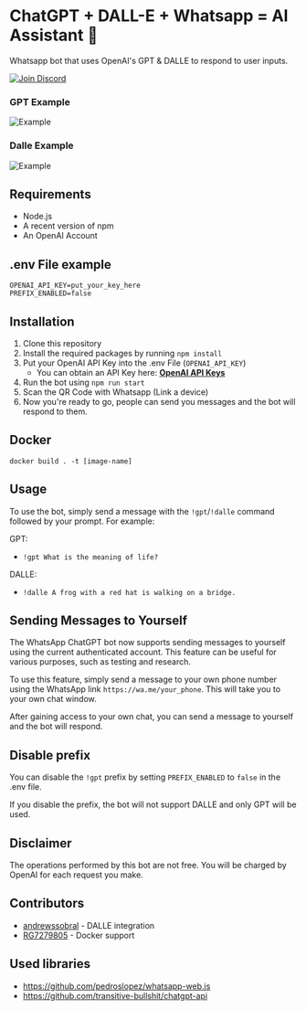 # ChatGPT + DALL-E + Whatsapp = AI Assistant 🚀

Whatsapp bot that uses OpenAI's GPT & DALLE to respond to user inputs.

[![Join Discord](https://user-images.githubusercontent.com/6507938/219944620-8a1f86f3-2aa8-4f73-8958-28337e1d53bd.png)](https://discord.gg/9VJaRXKwd3)

### GPT Example

![Example](https://i.imgur.com/Za4s6aR.png)

### Dalle Example

![Example](https://i.imgur.com/nqDT4E4.png)

## Requirements

-   Node.js
-   A recent version of npm
-   An OpenAI Account

## .env File example

```
OPENAI_API_KEY=put_your_key_here
PREFIX_ENABLED=false
```

## Installation

1. Clone this repository
2. Install the required packages by running `npm install`
3. Put your OpenAI API Key into the .env File (`OPENAI_API_KEY`)
    - You can obtain an API Key here: [**OpenAI API Keys**](https://platform.openai.com/account/api-keys)
4. Run the bot using `npm run start`
5. Scan the QR Code with Whatsapp (Link a device)
6. Now you're ready to go, people can send you messages and the bot will respond to them.

## Docker

`docker build . -t [image-name]`

## Usage

To use the bot, simply send a message with the `!gpt`/`!dalle` command followed by your prompt. For example:

GPT:

-   `!gpt What is the meaning of life?`

DALLE:

-   `!dalle A frog with a red hat is walking on a bridge.`

## Sending Messages to Yourself

The WhatsApp ChatGPT bot now supports sending messages to yourself using the current authenticated account.
This feature can be useful for various purposes, such as testing and research.

To use this feature, simply send a message to your own phone number using the WhatsApp link `https://wa.me/your_phone`.
This will take you to your own chat window.

After gaining access to your own chat, you can send a message to yourself and the bot will respond.

## Disable prefix

You can disable the `!gpt` prefix by setting `PREFIX_ENABLED` to `false` in the .env file.

If you disable the prefix, the bot will not support DALLE and only GPT will be used.

## Disclaimer

The operations performed by this bot are not free. You will be charged by OpenAI for each request you make.

## Contributors

-   [andrewssobral](https://github.com/andrewssobral) - DALLE integration
-   [RG7279805](https://github.com/RG7279805) - Docker support

## Used libraries

-   https://github.com/pedroslopez/whatsapp-web.js
-   https://github.com/transitive-bullshit/chatgpt-api
